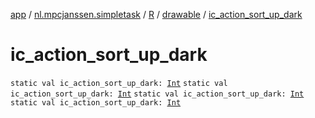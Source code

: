 [app](../../../index.md) / [nl.mpcjanssen.simpletask](../../index.md) / [R](../index.md) / [drawable](index.md) / [ic_action_sort_up_dark](.)

# ic_action_sort_up_dark

`static val ic_action_sort_up_dark: `[`Int`](https://kotlinlang.org/api/latest/jvm/stdlib/kotlin/-int/index.html)
`static val ic_action_sort_up_dark: `[`Int`](https://kotlinlang.org/api/latest/jvm/stdlib/kotlin/-int/index.html)
`static val ic_action_sort_up_dark: `[`Int`](https://kotlinlang.org/api/latest/jvm/stdlib/kotlin/-int/index.html)
`static val ic_action_sort_up_dark: `[`Int`](https://kotlinlang.org/api/latest/jvm/stdlib/kotlin/-int/index.html)